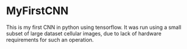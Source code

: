 # MyFirstCNN
This is my first CNN in python using tensorflow. It was run using a small subset of large dataset cellular images,
due to lack of hardware requirements for such an operation.
